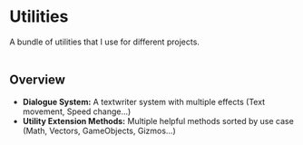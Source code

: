 <h1>Utilities</h1>
A bundle of utilities that I use for different projects.  

<br>
<br>

<h2>Overview</h2>

- <strong>Dialogue System:</strong> A textwriter system with multiple effects (Text movement, Speed change...)
- <strong>Utility Extension Methods:</strong> Multiple helpful methods sorted by use case (Math, Vectors, GameObjects, Gizmos...)
